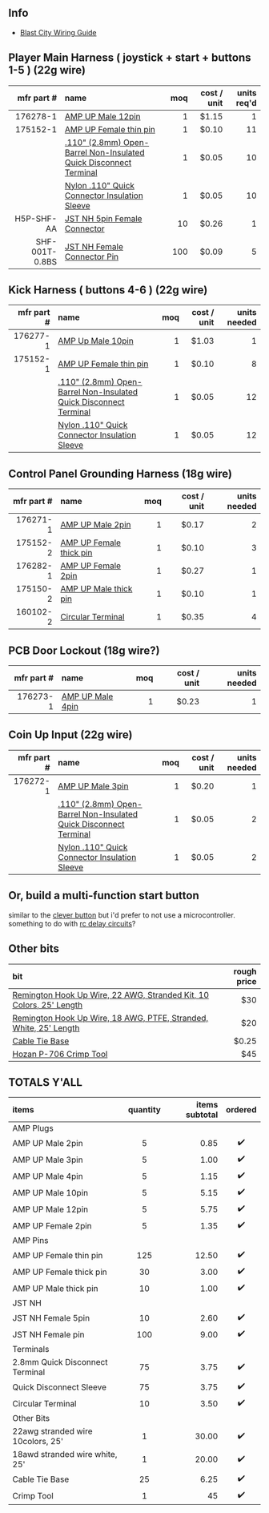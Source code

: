 ## Info

- [Blast City Wiring Guide](http://wiki.arcadeotaku.com/w/Sega_Blast_City_Wiring_Guide)

## Player Main Harness ( joystick + start + buttons 1-5 ) (22g wire)

| mfr part # | name | moq | cost / unit | units req'd |
| ---------: | :--- | --: | ----------: | -----------: |
| 176278-1 | [AMP UP Male 12pin](https://www.digikey.com/short/3n9qnt) | 1 | $1.15 | 1 |
| 175152-1 | [AMP UP Female thin pin](https://www.digikey.com/short/3n983m) | 1 | $0.10 | 11 |
| | [.110" (2.8mm) Open-Barrel Non-Insulated Quick Disconnect Terminal](https://www.focusattack.com/110-2-8mm-open-barrel-non-insulated-quick-disconnect-terminal/) | 1 | $0.05 | 10 |
| | [Nylon .110" Quick Connector Insulation Sleeve](https://www.focusattack.com/nylon-110-quick-connector-insulation-sleeve/) | 1 | $0.05 | 10 |
| H5P-SHF-AA| [JST NH 5pin Female Connector](http://au.rs-online.com/web/p/din-rail-time-switches/4905561/?sra=pmpn) | 10 | $0.26 | 1 |
| SHF-001T-0.8BS | [JST NH Female Connector Pin](http://au.rs-online.com/web/p/pcb-connector-contacts/6881303/) | 100 | $0.09 | 5 |

## Kick Harness ( buttons 4-6 ) (22g wire)

| mfr part # | name | moq | cost / unit | units needed |
| ---------: | :--- | --: | ----------: | -----------: |
| 176277-1 | [AMP Up Male 10pin](https://www.digikey.com/short/3n9jvc) | 1 | $1.03 | 1 |
| 175152-1 | [AMP UP Female thin pin](https://www.digikey.com/short/3n983m) | 1 | $0.10 | 8 |
| | [.110" (2.8mm) Open-Barrel Non-Insulated Quick Disconnect Terminal](https://www.focusattack.com/110-2-8mm-open-barrel-non-insulated-quick-disconnect-terminal/) | 1 | $0.05 | 12 |
| | [Nylon .110" Quick Connector Insulation Sleeve](https://www.focusattack.com/nylon-110-quick-connector-insulation-sleeve/) | 1 | $0.05 | 12 |

## Control Panel Grounding Harness (18g wire)

| mfr part # | name | moq | cost / unit | units needed |
| ---------: | :--- | --: | ----------: | -----------: |
| 176271-1 | [AMP UP Male 2pin](https://www.digikey.com/short/3n9z79) | 1 | $0.17 | 2 |
| 175152-2 | [AMP UP Female thick pin](https://www.digikey.com/short/3n9z33) | 1 | $0.10 | 3 |
| 176282-1 | [AMP UP Female 2pin](https://www.digikey.com/short/3n9zjt) | 1 | $0.27 | 1 |
| 175150-2 | [AMP UP Male thick pin](https://www.digikey.com/short/3n9zq2) | 1 | $0.10 | 1 |
| 160102-2 | [Circular Terminal](https://www.digikey.com/short/3nb291) | 1 | $0.35 | 4 |

## PCB Door Lockout (18g wire?)

| mfr part # | name | moq | cost / unit | units needed |
| ---------: | :--- | --: | ----------: | -----------: |
| 176273-1 | [AMP UP Male 4pin](https://www.digikey.com/short/3n9ph2) | 1 | $0.23 | 1 |

## Coin Up Input (22g wire)
| mfr part # | name | moq | cost / unit | units needed |
| ---------: | :--- | --: | ----------: | -----------: |
| 176272-1 | [AMP UP Male 3pin](https://www.digikey.com/short/3n9pd7) | 1 | $0.20 | 1 |
| | [.110" (2.8mm) Open-Barrel Non-Insulated Quick Disconnect Terminal](https://www.focusattack.com/110-2-8mm-open-barrel-non-insulated-quick-disconnect-terminal/) | 1 | $0.05 | 2 |
| | [Nylon .110" Quick Connector Insulation Sleeve](https://www.focusattack.com/nylon-110-quick-connector-insulation-sleeve/) | 1 | $0.05 | 2 |

## Or, build a multi-function start button

similar to the [clever button](http://www.pcbheaven.com/picpages/A_Clever_Button/) but i'd prefer to not use a microcontroller. something to do with [rc delay circuits](https://electronics.stackexchange.com/questions/100896/how-to-trigger-reset-at-long-press-of-button)?

## Other bits
| bit | rough price |
| :-- | ----------: |
| [Remington Hook Up Wire, 22 AWG, Stranded Kit, 10 Colors, 25' Length](http://www.remingtonindustries.com/hook-up-wire/hook-up-wire-22-awg-stranded-kit-10-colors-25-length/) | $30 |
| [Remington Hook Up Wire, 18 AWG, PTFE, Stranded, White, 25' Length](http://www.remingtonindustries.com/hook-up-wire/hook-up-wire-18-awg-ptfe-stranded-white-25-length/) | $20 |
| [Cable Tie Base](https://www.digikey.com/short/3n5bc7) | $0.25 |
| [Hozan P-706 Crimp Tool](http://a.co/5xC98HA) | $45 |

## TOTALS Y'ALL

| items | quantity | items subtotal | ordered |
| :---- | :------: | -------------: | :-----: |
| AMP Plugs | | |
| AMP UP Male 2pin | 5 | 0.85 | :heavy_check_mark: |
| AMP UP Male 3pin | 5 | 1.00 | :heavy_check_mark: |
| AMP UP Male 4pin | 5 | 1.15 | :heavy_check_mark: |
| AMP UP Male 10pin | 5 | 5.15 | :heavy_check_mark: |
| AMP UP Male 12pin | 5 | 5.75 | :heavy_check_mark: |
| AMP UP Female 2pin | 5 | 1.35 | :heavy_check_mark: |
| AMP Pins | | |
| AMP UP Female thin pin | 125 | 12.50 | :heavy_check_mark: |
| AMP UP Female thick pin | 30 | 3.00 | :heavy_check_mark: |
| AMP UP Male thick pin | 10 | 1.00 | :heavy_check_mark: |
| JST NH | | |
| JST NH Female 5pin | 10 | 2.60 | :heavy_check_mark: |
| JST NH Female pin | 100 | 9.00 | :heavy_check_mark: |
| Terminals | | |
| 2.8mm Quick Disconnect Terminal | 75 | 3.75 | :heavy_check_mark: |
| Quick Disconnect Sleeve | 75 | 3.75 | :heavy_check_mark: |
| Circular Terminal | 10 | 3.50 | :heavy_check_mark: |
| Other Bits | | |
| 22awg stranded wire 10colors, 25' | 1 | 30.00 | :heavy_check_mark: |
| 18awd stranded wire white, 25' | 1 | 20.00 | :heavy_check_mark: |
| Cable Tie Base | 25 | 6.25 | :heavy_check_mark: |
| Crimp Tool | 1 | 45 | :heavy_check_mark: |
